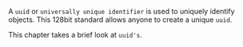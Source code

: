 A `uuid` or `universally unique identifier`
is used to uniquely identify objects. This 128bit standard allows anyone
to create a unique `uuid`.

This chapter takes a brief look at `uuid's`.

